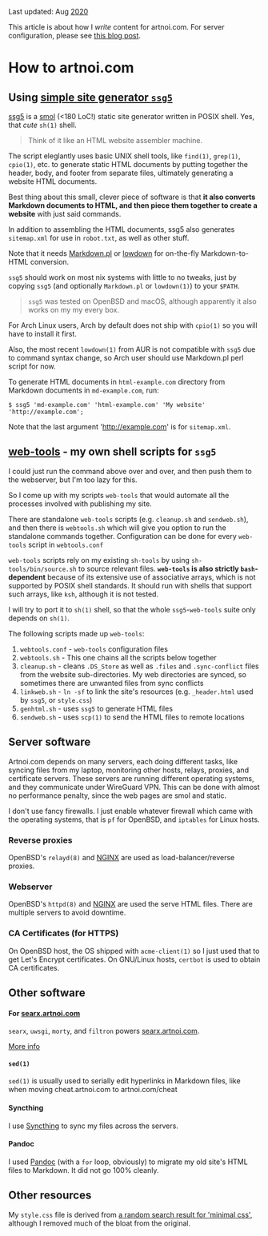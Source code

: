 Last updated: Aug [2020](/blog/2020/)

This article is about how I _write_ content for artnoi.com. For server configuration, please see [this blog post](/blog/2021/relays/).

# How to artnoi.com

## Using [simple site generator `ssg5`](https://www.romanzolotarev.com/ssg.html)

[ssg5](https://www.romanzolotarev.com/ssg.html) is a [smol](https://www.dictionary.com/e/slang/smol/) (<180 LoC!) static site generator written in POSIX shell. Yes, that _cute_ `sh(1)` shell.

> Think of it like an HTML website assembler machine.

The script eleglantly uses basic UNIX shell tools, like `find(1)`, `grep(1)`, `cpio(1)`, etc. to generate static HTML documents by putting together the header, body, and footer from separate files, ultimately generating a website HTML documents.

Best thing about this small, clever piece of software is that **it also converts Markdown documents to HTML, and then piece them together to create a website** with just said commands.

In addition to assembling the HTML documents, ssg5 also generates `sitemap.xml` for use in `robot.txt`, as well as other stuff.

Note that it needs [Markdown.pl](https://daringfireball.net/projects/markdown) or [lowdown](https://kristaps.bsd.lv/lowdown) for on-the-fly Markdown-to-HTML conversion.

`ssg5` should work on most nix systems with little to no tweaks, just by copying `ssg5` (and optionally `Markdown.pl` or `lowdown(1)`) to your `$PATH`.

> `ssg5` was tested on OpenBSD and macOS, although apparently it also works on my my every box.

For Arch Linux users, Arch by default does not ship with `cpio(1)` so you will have to install it first.

Also, the most recent `lowdown(1)` from AUR is not compatible with `ssg5` due to command syntax change, so Arch user should use Markdown.pl perl script for now.

To generate HTML documents in `html-example.com` directory from Markdown documents in `md-example.com`, run:

    $ ssg5 'md-example.com' 'html-example.com' 'My website' 'http://example.com';

Note that the last argument 'http://example.com' is for `sitemap.xml`.

## [web-tools](https://gitlab.com/artnoi-staple/unix/-/tree/master/web-tools) - my own shell scripts for `ssg5`

I could just run the command above over and over, and then push them to the webserver, but I'm too lazy for this.

So I come up with my scripts `web-tools` that would automate all the processes involved with publishing my site.

There are standalone `web-tools` scripts (e.g. `cleanup.sh` and `sendweb.sh`), and then there is `webtools.sh` which will give you option to run the standalone commands together. Configuration can be done for every `web-tools` script in `webtools.conf`

`web-tools` scripts rely on my existing `sh-tools` by using `sh-tools/bin/source.sh` to source relevant files. **`web-tools` is also strictly `bash`-dependent** because of its extensive use of associative arrays, which is not supported by POSIX shell standards. It should run with shells that support such arrays, like `ksh`, although it is not tested.

I will try to port it to `sh(1)` shell, so that the whole `ssg5`-`web-tools` suite only depends on `sh(1)`.

The following scripts made up `web-tools`:

1. `webtools.conf` - `web-tools` configuration files
2. `webtools.sh` - This one chains all the scripts below together
3. `cleanup.sh` - cleans `.DS_Store` as well as `.files` and `.sync-conflict` files from the website sub-directories. My web directories are synced, so sometimes there are unwanted files from sync conflicts
4. `linkweb.sh` - `ln -sf` to link the site's resources (e.g. `_header.html` used by `ssg5`, or `style.css`)
5. `genhtml.sh` - uses `ssg5` to generate HTML files
6. `sendweb.sh` - uses `scp(1)` to send the HTML files to remote locations

## Server software

Artnoi.com depends on many servers, each doing different tasks, like syncing files from my laptop, monitoring other hosts, relays, proxies, and certificate servers. These servers are running different operating systems, and they communicate under WireGuard VPN. This can be done with almost no performance penalty, since the web pages are smol and static.

I don't use fancy firewalls. I just enable whatever firewall which came with the operating systems, that is `pf` for OpenBSD, and `iptables` for Linux hosts.

### Reverse proxies

OpenBSD's `relayd(8)` and [NGINX](https://nginx.com) are used as load-balancer/reverse proxies.

### Webserver

OpenBSD's `httpd(8)` and [NGINX](https://nginx.com) are used the serve HTML files. There are multiple servers to avoid downtime.

### CA Certificates (for HTTPS)

On OpenBSD host, the OS shipped with `acme-client(1)` so I just used that to get Let's Encrypt certificates. On GNU/Linux hosts, `certbot` is used to obtain CA certificates.

## Other software

#### For [searx.artnoi.com](/searx)

`searx`, `uwsgi`, `morty`, and `filtron` powers [searx.artnoi.com](https://searx.artnoi.com).

[More info](/blog/2021/searx/)

#### `sed(1)`

`sed(1)` is usually used to serially edit hyperlinks in Markdown files, like when moving cheat.artnoi.com to artnoi.com/cheat

#### Syncthing

I use [Syncthing](https://syncthing.net) to sync my files across the servers.

#### Pandoc

I used [Pandoc](https://pandoc.org) (with a `for` loop, obviously) to migrate my old site's HTML files to Markdown. It did not go 100% cleanly.

## Other resources

My `style.css` file is derived from [a random search result for 'minimal css'](https://niklasfasching.de/posts/just-enough-css/), although I removed much of the bloat from the original.
